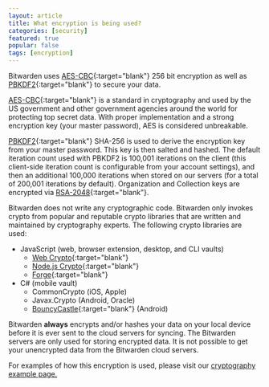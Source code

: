 ```yaml
---
layout: article
title: What encryption is being used?
categories: [security]
featured: true
popular: false
tags: [encryption]
---
```


Bitwarden uses [AES-CBC][aes]{:target="blank"} 256 bit encryption as well as [PBKDF2][pbkdf2]{:target="blank"} to secure your data.

[AES-CBC][aes]{:target="blank"} is a standard in cryptography and used by the US government and other government agencies around the world for protecting top secret data. With proper implementation and a strong encryption key (your master password), AES is considered unbreakable.

[PBKDF2][pbkdf2]{:target="blank"} SHA-256 is used to derive the encryption key from your master password. This key is then salted and hashed. The default iteration count used with PBKDF2 is 100,001 iterations on the client (this client-side iteration count is configurable from your account settings), and then an additional 100,000 iterations when stored on our servers (for a total of 200,001 iterations by default). Organization and Collection keys are encrypted via [RSA-2048][rsa]{:target="blank"}.

Bitwarden does not write any cryptographic code. Bitwarden only invokes crypto from popular and reputable crypto libraries that are written and maintained by cryptography experts. The following crypto libraries are used:

- JavaScript (web, browser extension, desktop, and CLI vaults)
  - [Web Crypto][webcrypto]{:target="blank"}
  - [Node.js Crypto][nodecrypto]{:target="blank"}
  - [Forge][forge]{:target="blank"}
- C# (mobile vault)
  - CommonCrypto (iOS, Apple)
  - Javax.Crypto (Android, Oracle)
  - [BouncyCastle][bouncy]{:target="blank"} (Android)

Bitwarden **always** encrypts and/or hashes your data on your local device before it is ever sent to the cloud servers for syncing. The Bitwarden servers are only used for storing encrypted data. It is not possible to get your unencrypted data from the Bitwarden cloud servers.

For examples of how this encryption is used, please visit our [cryptography example page.](https://bitwarden.com/help/crypto.html)

[aes]: https://en.wikipedia.org/wiki/Advanced_Encryption_Standard
[pbkdf2]: https://en.wikipedia.org/wiki/PBKDF2
[rsa]: https://en.wikipedia.org/wiki/RSA_numbers#RSA-2048
[forge]: https://github.com/digitalbazaar/forge
[webcrypto]: https://w3c.github.io/webcrypto/Overview.html
[bouncy]: http://www.bouncycastle.org/csharp/
[nodecrypto]: https://nodejs.org/api/crypto.html
